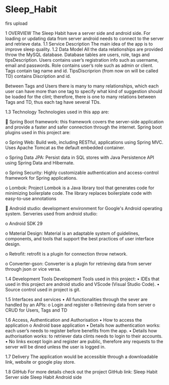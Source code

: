 # Sleep_Habit
firs upload

1	OVERVIEW
The Sleep Habit have a server side and android side. For loading or updating data from server android needs to connect to the server and retrieve data.
1.1	Service Description
The main idea of the app is to improve sleep quality.
1.2	Data Model
All the data relationships are provided throw the MySQL database.
Database tables are users, role, tags and tipsDescription.
Users contains user’s registration info such as username, email and passwords.
Role contains user’s role such as admin or client.
Tags contain tag name and id.
TipsDiscriprion (from now on will be called TD) contains Discription and id.

Between Tags and Users there is many to many relationships, which each user can have more than one tag to specify what kind of suggestion should be loaded for the clint; therefore, there is one to many relations between Tags and TD, thus each tag have several TDs.

1.3	Technology
Technologies used in this app are: 

	Spring Boot framework: this framework covers the server-side application and provide a faster and safer connection through the internet. 
Spring boot plugins used in this project are:  

o	Spring Web: Build web, including RESTful, applications using Spring MVC. Uses Apache Tomcat as the default embedded container.

o	Spring Data JPA: Persist data in SQL stores with Java Persistence API using Spring Data and Hibernate.

o	Spring Security: Highly customizable authentication and access-control framework for Spring applications.

o	Lombok: Project Lombok is a Java library tool that generates code for minimizing boilerplate code. The library replaces boilerplate code with easy-to-use annotations

	Android studio: development environment for Google's Android operating system. Serveries used from android studio:

o	Android SDK 29

o	Material Design: Material is an adaptable system of guidelines, components, and tools that support the best practices of user interface design.

o	Retrofit: retrofit is a plugin for connection throw network.

o	Converter-gson: Converter is a plugin for retrieving data from server through json or vice versa.

 
1.4	Development Tools
Development Tools used in this project:
•	 IDEs that used in this project are android studio and VScode (Visual Studio Code).
•	 Source control used in project is git. 


1.5	Interfaces and services
•	All functionalities through the sever are handled by an APIs: 
o	Login and register
o	Retrieving data from server
o	CRUD for Users, Tags and TD


1.6	Access, Authentication and Authorisation
•	How to access the application
o	Android base application
•	Details how authentication works: each user’s needs to register before benefits from the app.
•	Details how authorisation works: to retriever data clints needs to login to their accounts.
•	No links except login and register are public, therefore any requests to the server will be dined unless the user is logged in.


1.7	Delivery
The application would be accessible through a downloadable link, website or google play store.

1.8	GitHub 
For more details check out the project GitHub link: 
Sleep Habit Server side
Sleep Habit Android side
